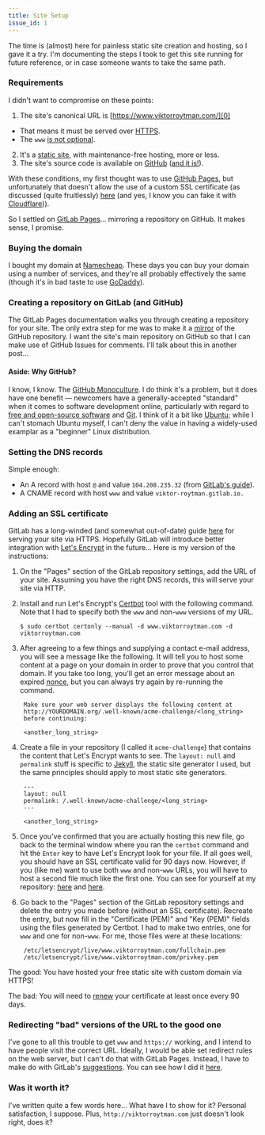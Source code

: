 ```yaml
---
title: Site Setup
issue_id: 1
---
```


The time is (almost) here for painless static site creation and hosting, so I
gave it a try. I'm documenting the steps I took to get this site running for
future reference, or in case someone wants to take the same path.

### Requirements

I didn't want to compromise on these points:

1. The site's canonical URL is [https://www.viktorroytman.com/][0]
  - That means it must be served over [HTTPS][1].
  - The `www` [is not optional][20].
2. It's a [static site][2], with maintenance-free hosting, more or less.
3. The site's source code is available on [GitHub][3] ([and it is!][4]).

With these conditions, my first thought was to use [GitHub Pages][5], but
unfortunately that doesn't allow the use of a custom SSL certificate (as
discussed (quite fruitlessly) [here][6] (and yes, I know you can fake it with
[Cloudflare][7])).

So I settled on [GitLab Pages][8]... mirroring a repository on GitHub. It makes
sense, I promise.

### Buying the domain

I bought my domain at [Namecheap][9]. These days you can buy your domain using
a number of services, and they're all probably effectively the same (though
it's in bad taste to use [GoDaddy][10]).

### Creating a repository on GitLab (and GitHub)

The GitLab Pages documentation walks you through creating a repository for your
site. The only extra step for me was to make it a [mirror][11] of the GitHub
repository. I want the site's main repository on GitHub so that I can make use
of GitHub Issues for comments. I'll talk about this in another post...

#### Aside: Why GitHub?

I know, I know. The [GitHub Monoculture][12]. I do think it's a problem, but it
does have one benefit &mdash; newcomers have a generally-accepted "standard"
when it comes to software development online, particularly with regard to [free
and open-source software][13] and [Git][14]. I think of it a bit like
[Ubuntu][15]; while I can't stomach Ubuntu myself, I can't deny the value in
having a widely-used examplar as a "beginner" Linux distribution.

### Setting the DNS records

Simple enough:

- An A record with host `@` and value `104.208.235.32` (from
  [GitLab's guide][16]).
- A CNAME record with host `www` and value `viktor-roytman.gitlab.io.`

### Adding an SSL certificate

GitLab has a long-winded (and somewhat out-of-date) guide [here][17] for
serving your site via HTTPS. Hopefully GitLab will introduce better integration
with [Let's Encrypt][18] in the future... Here is my version of the
instructions:

1. On the "Pages" section of the GitLab repository settings, add the URL of
your site. Assuming you have the right DNS records, this will serve your site
via HTTP.
2. Install and run Let's Encrypt's [Certbot][19] tool with the following
command. Note that I had to specify both the `www` and non-`www` versions of my
URL.     
                                                                             
   ```                                                                       
   $ sudo certbot certonly --manual -d www.viktorroytman.com -d viktorroytman.com
   ```
3. After agreeing to a few things and supplying a contact e-mail address, you
will see a message like the following. It will tell you to host some content at
a page on your domain in order to prove that you control that domain. If you
take too long, you'll get an error message about an expired [nonce][21], but
you can always try again by re-running the command.

   ```
    Make sure your web server displays the following content at
    http://YOURDOMAIN.org/.well-known/acme-challenge/<long_string>
    before continuing:

    <another_long_string>
   ```
4. Create a file in your repository (I called it `acme-challenge`) that
contains the content that Let's Encrypt wants to see. The `layout: null` and
`permalink` stuff is specific to [Jekyll][22], the static site generator I
used, but the same principles should apply to most static site generators.

   ```
    ---
    layout: null
    permalink: /.well-known/acme-challenge/<long_string>
    ---

    <another_long_string>
   ```
5. Once you've confirmed that you are actually hosting this new file, go back
to the terminal window where you ran the `certbot` command and hit the `Enter`
key to have Let's Encrypt look for your file. If all goes well, you should have
an SSL certificate valid for 90 days now. However, if you (like me) want to use
both `www` and non-`www` URLs, you will have to host a second file much like
the first one. You can see for yourself at my repository: [here][23] and
[here][24].

6. Go back to the "Pages" section of the GitLab repository settings and delete
the entry you made before (without an SSL certificate). Recreate the entry, but
now fill in the "Certificate (PEM)" and "Key (PEM)" fields using the files
generated by Certbot. I had to make two entries, one for `www` and one for
non-`www`. For me, those files were at these locations:

   ```
    /etc/letsencrypt/live/www.viktorroytman.com/fullchain.pem
    /etc/letsencrypt/live/www.viktorroytman.com/privkey.pem
   ```

The good: You have hosted your free static site with custom domain via HTTPS!

The bad: You will need to [renew][25] your certificate at least once every 90 days.

### Redirecting "bad" versions of the URL to the good one

I've gone to all this trouble to get `www` and `https://` working, and I intend
to have people visit the correct URL. Ideally, I would be able set redirect
rules on the web server, but I can't do that with GitLab Pages. Instead, I have
to make do with GitLab's [suggestions][26]. You can see how I did it [here][27].

### Was it worth it?

I've written quite a few words here... What have I to show for it? Personal
satisfaction, I suppose. Plus, `http://viktorroytman.com` just doesn't look
right, does it?

[0]: https://www.viktorroytman.com/
[1]: https://en.wikipedia.org/wiki/HTTPS
[2]: https://en.wikipedia.org/wiki/Static_web_page
[3]: https://github.com/
[4]: https://github.com/vr2262/viktor-roytman.gitlab.io
[5]: https://pages.github.com/
[6]: https://github.com/isaacs/github/issues/156
[7]: https://www.cloudflare.com/
[8]: https://pages.gitlab.io/
[9]: https://www.namecheap.com/
[10]: https://en.wikipedia.org/wiki/GoDaddy#Controversies
[11]: https://docs.gitlab.com/ee/workflow/repository_mirroring.html#pulling-from-a-remote-repository
[12]: http://nedbatchelder.com/blog/201405/github_monoculture.html
[13]: https://en.wikipedia.org/wiki/Free_and_open-source_software
[14]: https://git-scm.com/
[15]: https://en.wikipedia.org/wiki/Ubuntu_(operating_system)
[16]: https://about.gitlab.com/2016/04/07/gitlab-pages-setup/#custom-domains
[17]: https://about.gitlab.com/2016/04/11/tutorial-securing-your-gitlab-pages-with-tls-and-letsencrypt/
[18]: https://letsencrypt.org/
[19]: https://certbot.eff.org/
[20]: http://www.yes-www.org/
[21]: https://en.wikipedia.org/wiki/Cryptographic_nonce
[22]: https://jekyllrb.com/
[23]: https://github.com/vr2262/viktor-roytman.gitlab.io/blob/master/acme-challenge
[24]: https://github.com/vr2262/viktor-roytman.gitlab.io/blob/master/acme-challenge-www
[25]: https://certbot.eff.org/docs/using.html#renewing-certificates
[26]: https://about.gitlab.com/2016/04/11/tutorial-securing-your-gitlab-pages-with-tls-and-letsencrypt/#redirecting
[27]: https://github.com/vr2262/viktor-roytman.gitlab.io/blob/3aa149a9f44184dd28268662dee8a5371e368189/_layouts/default.html#L11-L20
